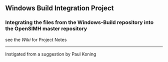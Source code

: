 ## Windows Build Integration Project

### Integrating the files from the Windows-Build repository into the OpenSIMH master repository

see the _Wiki_ for Project Notes
***

Instigated from a suggestion by Paul Koning
